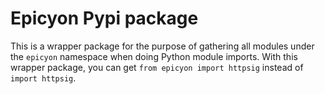 # Epicyon Pypi package

This is a wrapper package for the purpose of gathering all modules under the
`epicyon` namespace when doing Python module imports. With this wrapper
package, you can get `from epicyon import httpsig` instead of `import httpsig`.
